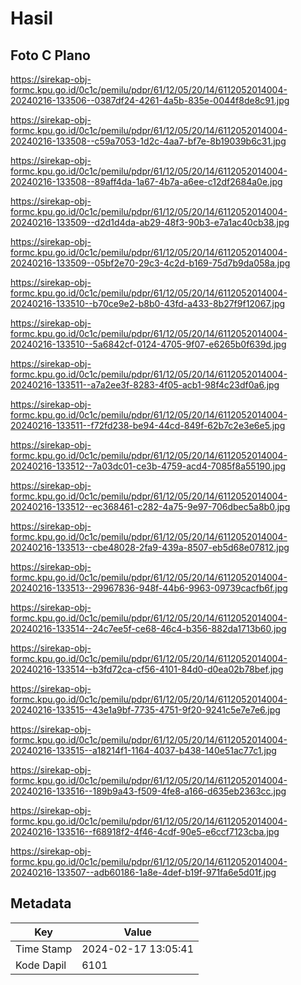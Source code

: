 # Hasil

## Foto C Plano

https://sirekap-obj-formc.kpu.go.id/0c1c/pemilu/pdpr/61/12/05/20/14/6112052014004-20240216-133506--0387df24-4261-4a5b-835e-0044f8de8c91.jpg

https://sirekap-obj-formc.kpu.go.id/0c1c/pemilu/pdpr/61/12/05/20/14/6112052014004-20240216-133508--c59a7053-1d2c-4aa7-bf7e-8b19039b6c31.jpg

https://sirekap-obj-formc.kpu.go.id/0c1c/pemilu/pdpr/61/12/05/20/14/6112052014004-20240216-133508--89aff4da-1a67-4b7a-a6ee-c12df2684a0e.jpg

https://sirekap-obj-formc.kpu.go.id/0c1c/pemilu/pdpr/61/12/05/20/14/6112052014004-20240216-133509--d2d1d4da-ab29-48f3-90b3-e7a1ac40cb38.jpg

https://sirekap-obj-formc.kpu.go.id/0c1c/pemilu/pdpr/61/12/05/20/14/6112052014004-20240216-133509--05bf2e70-29c3-4c2d-b169-75d7b9da058a.jpg

https://sirekap-obj-formc.kpu.go.id/0c1c/pemilu/pdpr/61/12/05/20/14/6112052014004-20240216-133510--b70ce9e2-b8b0-43fd-a433-8b27f9f12067.jpg

https://sirekap-obj-formc.kpu.go.id/0c1c/pemilu/pdpr/61/12/05/20/14/6112052014004-20240216-133510--5a6842cf-0124-4705-9f07-e6265b0f639d.jpg

https://sirekap-obj-formc.kpu.go.id/0c1c/pemilu/pdpr/61/12/05/20/14/6112052014004-20240216-133511--a7a2ee3f-8283-4f05-acb1-98f4c23df0a6.jpg

https://sirekap-obj-formc.kpu.go.id/0c1c/pemilu/pdpr/61/12/05/20/14/6112052014004-20240216-133511--f72fd238-be94-44cd-849f-62b7c2e3e6e5.jpg

https://sirekap-obj-formc.kpu.go.id/0c1c/pemilu/pdpr/61/12/05/20/14/6112052014004-20240216-133512--7a03dc01-ce3b-4759-acd4-7085f8a55190.jpg

https://sirekap-obj-formc.kpu.go.id/0c1c/pemilu/pdpr/61/12/05/20/14/6112052014004-20240216-133512--ec368461-c282-4a75-9e97-706dbec5a8b0.jpg

https://sirekap-obj-formc.kpu.go.id/0c1c/pemilu/pdpr/61/12/05/20/14/6112052014004-20240216-133513--cbe48028-2fa9-439a-8507-eb5d68e07812.jpg

https://sirekap-obj-formc.kpu.go.id/0c1c/pemilu/pdpr/61/12/05/20/14/6112052014004-20240216-133513--29967836-948f-44b6-9963-09739cacfb6f.jpg

https://sirekap-obj-formc.kpu.go.id/0c1c/pemilu/pdpr/61/12/05/20/14/6112052014004-20240216-133514--24c7ee5f-ce68-46c4-b356-882da1713b60.jpg

https://sirekap-obj-formc.kpu.go.id/0c1c/pemilu/pdpr/61/12/05/20/14/6112052014004-20240216-133514--b3fd72ca-cf56-4101-84d0-d0ea02b78bef.jpg

https://sirekap-obj-formc.kpu.go.id/0c1c/pemilu/pdpr/61/12/05/20/14/6112052014004-20240216-133515--43e1a9bf-7735-4751-9f20-9241c5e7e7e6.jpg

https://sirekap-obj-formc.kpu.go.id/0c1c/pemilu/pdpr/61/12/05/20/14/6112052014004-20240216-133515--a18214f1-1164-4037-b438-140e51ac77c1.jpg

https://sirekap-obj-formc.kpu.go.id/0c1c/pemilu/pdpr/61/12/05/20/14/6112052014004-20240216-133516--189b9a43-f509-4fe8-a166-d635eb2363cc.jpg

https://sirekap-obj-formc.kpu.go.id/0c1c/pemilu/pdpr/61/12/05/20/14/6112052014004-20240216-133516--f68918f2-4f46-4cdf-90e5-e6ccf7123cba.jpg

https://sirekap-obj-formc.kpu.go.id/0c1c/pemilu/pdpr/61/12/05/20/14/6112052014004-20240216-133507--adb60186-1a8e-4def-b19f-971fa6e5d01f.jpg


## Metadata

| Key        | Value               |
| ---------- | ------------------- |
| Time Stamp | 2024-02-17 13:05:41 |
| Kode Dapil | 6101                |




